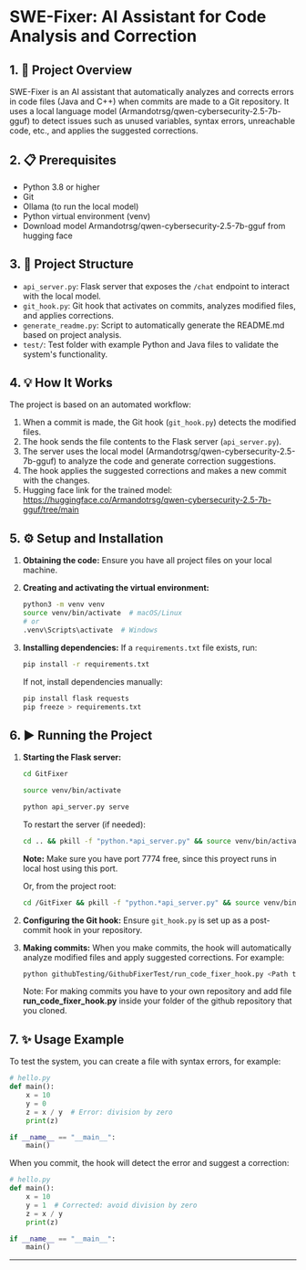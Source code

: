 # SWE-Fixer: AI Assistant for Code Analysis and Correction

## 1. 📜 Project Overview
SWE-Fixer is an AI assistant that automatically analyzes and corrects errors in code files (Java and C++) when commits are made to a Git repository. It uses a local language model (Armandotrsg/qwen-cybersecurity-2.5-7b-gguf) to detect issues such as unused variables, syntax errors, unreachable code, etc., and applies the suggested corrections.

## 2. 📋 Prerequisites
- Python 3.8 or higher
- Git
- Ollama (to run the local model)
- Python virtual environment (venv)
- Download model Armandotrsg/qwen-cybersecurity-2.5-7b-gguf from hugging face

## 3. 📁 Project Structure
- `api_server.py`: Flask server that exposes the `/chat` endpoint to interact with the local model.
- `git_hook.py`: Git hook that activates on commits, analyzes modified files, and applies corrections.
- `generate_readme.py`: Script to automatically generate the README.md based on project analysis.
- `test/`: Test folder with example Python and Java files to validate the system's functionality.

## 4. 💡 How It Works
The project is based on an automated workflow:
1. When a commit is made, the Git hook (`git_hook.py`) detects the modified files.
2. The hook sends the file contents to the Flask server (`api_server.py`).
3. The server uses the local model (Armandotrsg/qwen-cybersecurity-2.5-7b-gguf) to analyze the code and generate correction suggestions.
4. The hook applies the suggested corrections and makes a new commit with the changes.
5. Hugging face link for the trained model: https://huggingface.co/Armandotrsg/qwen-cybersecurity-2.5-7b-gguf/tree/main

## 5. ⚙️ Setup and Installation
1. **Obtaining the code:**
   Ensure you have all project files on your local machine.

2. **Creating and activating the virtual environment:**
   ```bash
   python3 -m venv venv
   source venv/bin/activate  # macOS/Linux
   # or
   .venv\Scripts\activate  # Windows
   ```

3. **Installing dependencies:**
   If a `requirements.txt` file exists, run:
   ```bash
   pip install -r requirements.txt
   ```
   If not, install dependencies manually:
   ```bash
   pip install flask requests
   pip freeze > requirements.txt
   ```

## 6. ▶️ Running the Project
1. **Starting the Flask server:**
   ```bash
   cd GitFixer
   ```
   ```bash
   source venv/bin/activate
   ```
   ```bash
   python api_server.py serve
   ```
   To restart the server (if needed):
   ```bash
   cd .. && pkill -f "python.*api_server.py" && source venv/bin/activate && python api_server.py serve
   ```
   **Note:** Make sure you have port 7774 free, since this proyect runs in local host using this port.
   
   Or, from the project root:
   ```bash
   cd /GitFixer && pkill -f "python.*api_server.py" && source venv/bin/activate && python api_server.py serve
   ```

3. **Configuring the Git hook:**
   Ensure `git_hook.py` is set up as a post-commit hook in your repository.

4. **Making commits:**
   When you make commits, the hook will automatically analyze modified files and apply suggested corrections. For example:
   ```bash
   python githubTesting/GithubFixerTest/run_code_fixer_hook.py <Path to your cloned repository>
   ```
   Note: For making commits you have to your own repository and add file **run_code_fixer_hook.py** inside your folder of the github repository that you cloned. 

## 7. ✨ Usage Example
To test the system, you can create a file with syntax errors, for example:
```python
# hello.py
def main():
    x = 10
    y = 0
    z = x / y  # Error: division by zero
    print(z)

if __name__ == "__main__":
    main()
```
When you commit, the hook will detect the error and suggest a correction:
```python
# hello.py
def main():
    x = 10
    y = 1  # Corrected: avoid division by zero
    z = x / y
    print(z)

if __name__ == "__main__":
    main()
```

---

